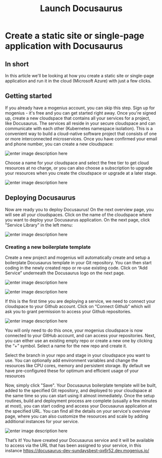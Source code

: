 ﻿---
sidebar_position: 11
title: Launch Docusaurus
slug: launch-docusaurus-in-the-cloud
---

# Create a static site or single-page application with Docusaurus

## In short

In this article we'll be looking at how you create a static site or single-page application and run it in the cloud (Microsoft Azure) with just a few clicks. 

## Getting started

If you already have a mogenius account, you can skip this step. 
Sign up for mogenius - it's free and you can get started right away. Once you're signed up, create a new cloudspace that contains all your services for a project, like Docusaurus. The services all reside in your secure cloudspace and can communicate with each other (Kubernetes namespace isolation). This is a convenient way to build a cloud-native software project that consists of one or more interconnected microservices. Once you have confirmed your email and phone number, you can create a new cloudspace:

![enter image description here](https://api.mogenius.com/file/id/115e92a0-6daa-4b15-9420-438448351d89)

Choose a name for your cloudspace and select the free tier to get cloud resources at no charge, or you can also choose a subscription to upgrade your resources when you create the cloudspace or upgrade at a later stage.

![enter image description here](https://api.mogenius.com/file/id/a8c2aaca-fbe7-401a-bf63-0c99024e2c94)

## Deploying Docusaurus

Now are ready you to deploy Docusaurus! On the next overview page, you will see all your cloudspaces. Click on the name of the cloudspace where you want to deploy your Docusaurus application. On the next page, click "Service Library" in the left menu:

![enter image description here](https://api.mogenius.com/file/id/a12d10f1-4b9b-4adb-95ec-db193e1db440)

### Creating a new boilerplate template

Create a new project and mogenius will automatically create and setup a boilerplate Docusaurus template in your Git repository. You can then start coding in the newly created repo or re-use existing code. Click on “Add Service” underneath the Docusaurus logo on the next page.

![enter image description here](https://api.mogenius.com/file/id/02a2ec7e-7514-4ebd-a7ab-a7565d00a290)

![enter image description here](https://api.mogenius.com/file/id/9a8398ae-ff21-413f-9323-f2d83e18651d)

If this is the first time you are deploying a service, we need to connect your cloudspace to your Github account. Click on “Connect Github” which will ask you to grant permission to access your Github repositories.

![enter image description here](https://api.mogenius.com/file/id/88626d92-fa15-4d9e-8598-6a914daa633c)


You will only need to do this once, your mogenius cloudspace is now connected to your GitHub account, and can access your repositories.
Next, you can either use an existing empty repo or create a new one by clicking the “+” symbol. Select a name for the new repo and create it.

Select the branch in your repo and stage in your cloudspace you want to use. You can optionally add environment variables and change the resources like CPU cores, memory and persistent storage. By default we have pre-configured these for optimum and efficient usage of your resources

Now, simply click "Save". Your Docusaurus boilerplate template will be built, added to the specified Git repository, and deployed to your cloudspace at the same time so you can start using it almost immediately. Once the setup routines, build and deployment process are complete (usually a few minutes at most), you can start coding and access your Docusaurus application at the specified URL. You can find all the details on your service's overview page, where you can also customize the resources and scale by adding additional instances for your service.

![enter image description here](https://api.mogenius.com/file/id/e7130247-7040-47aa-9a8f-8299dbaf5cf1)

That’s it! You have created your Docusaurus service and it will be available to access via the URL that has been assigned to your service, in this instance https://docusaurus-dev-sundaysbest-qx6r52.dev.mogenius.io/

